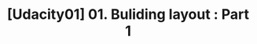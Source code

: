 ---
title: "[Udacity01] 01. Buliding layout : Part 1" 
excerpt: "Android basics : user interface"
---